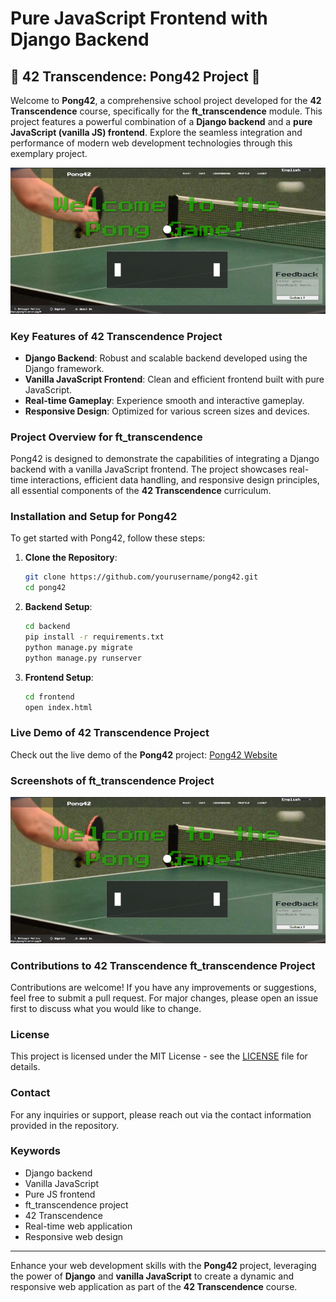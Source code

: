 # Pure JavaScript Frontend with Django Backend

## 🏓 42 Transcendence: Pong42 Project 🏓

Welcome to **Pong42**, a comprehensive school project developed for the **42 Transcendence** course, specifically for the **ft_transcendence** module. This project features a powerful combination of a **Django backend** and a **pure JavaScript (vanilla JS) frontend**. Explore the seamless integration and performance of modern web development technologies through this exemplary project.

![Screenshot](screenshot.png)

### Key Features of 42 Transcendence Project

- **Django Backend**: Robust and scalable backend developed using the Django framework.
- **Vanilla JavaScript Frontend**: Clean and efficient frontend built with pure JavaScript.
- **Real-time Gameplay**: Experience smooth and interactive gameplay.
- **Responsive Design**: Optimized for various screen sizes and devices.

### Project Overview for ft_transcendence

Pong42 is designed to demonstrate the capabilities of integrating a Django backend with a vanilla JavaScript frontend. The project showcases real-time interactions, efficient data handling, and responsive design principles, all essential components of the **42 Transcendence** curriculum.

### Installation and Setup for Pong42

To get started with Pong42, follow these steps:

1. **Clone the Repository**:
    ```bash
    git clone https://github.com/yourusername/pong42.git
    cd pong42
    ```

2. **Backend Setup**:
    ```bash
    cd backend
    pip install -r requirements.txt
    python manage.py migrate
    python manage.py runserver
    ```

3. **Frontend Setup**:
    ```bash
    cd frontend
    open index.html
    ```

### Live Demo of 42 Transcendence Project

Check out the live demo of the **Pong42** project: [Pong42 Website](https://pong42.vercel.app)

### Screenshots of ft_transcendence Project

![Screenshot](screenshot.png)

### Contributions to 42 Transcendence ft_transcendence Project

Contributions are welcome! If you have any improvements or suggestions, feel free to submit a pull request. For major changes, please open an issue first to discuss what you would like to change.

### License

This project is licensed under the MIT License - see the [LICENSE](LICENSE) file for details.

### Contact

For any inquiries or support, please reach out via the contact information provided in the repository.

### Keywords

- Django backend
- Vanilla JavaScript
- Pure JS frontend
- ft_transcendence project
- 42 Transcendence
- Real-time web application
- Responsive web design

---

Enhance your web development skills with the **Pong42** project, leveraging the power of **Django** and **vanilla JavaScript** to create a dynamic and responsive web application as part of the **42 Transcendence** course.

